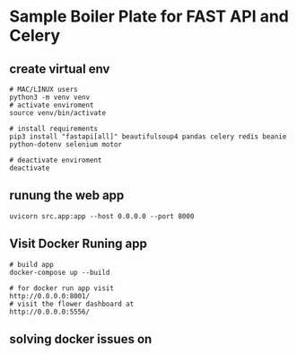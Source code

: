 # Sample Boiler Plate for FAST API and Celery


## create virtual env
```
# MAC/LINUX users
python3 -m venv venv
# activate enviroment
source venv/bin/activate

# install requirements
pip3 install "fastapi[all]" beautifulsoup4 pandas celery redis beanie python-dotenv selenium motor

# deactivate enviroment
deactivate
```

## runung the web app
```
uvicorn src.app:app --host 0.0.0.0 --port 8000
```
## Visit Docker Runing app
```
# build app
docker-compose up --build

# for docker run app visit
http://0.0.0.0:8001/ 
# visit the flower dashboard at 
http://0.0.0.0:5556/
```

## solving docker issues on
```
```